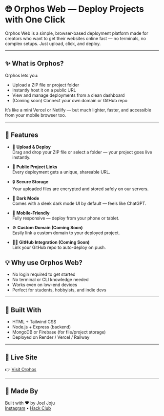 # 🌐 Orphos Web — Deploy Projects with One Click

Orphos Web is a simple, browser-based deployment platform made for creators who want to get their websites online fast — no terminals, no complex setups. Just upload, click, and deploy.

---

## ✨ What is Orphos?

Orphos lets you:
- Upload a ZIP file or project folder
- Instantly host it on a public URL
- View and manage deployments from a clean dashboard
- (Coming soon) Connect your own domain or GitHub repo

It’s like a mini Vercel or Netlify — but much lighter, faster, and accessible from your mobile browser too.

---

## 🚀 Features

- 📁 **Upload & Deploy**  
  Drag and drop your ZIP file or select a folder — your project goes live instantly.

- 🔗 **Public Project Links**  
  Every deployment gets a unique, shareable URL.

- 🔒 **Secure Storage**  
  Your uploaded files are encrypted and stored safely on our servers.

- 🌙 **Dark Mode**  
  Comes with a sleek dark mode UI by default — feels like ChatGPT.

- 📱 **Mobile-Friendly**  
  Fully responsive — deploy from your phone or tablet.

- ⚙️ **Custom Domain (Coming Soon)**  
  Easily link a custom domain to your deployed project.

- 🧑‍💻 **GitHub Integration (Coming Soon)**  
  Link your GitHub repo to auto-deploy on push.


## 💡 Why use Orphos Web?

- No login required to get started
- No terminal or CLI knowledge needed
- Works even on low-end devices
- Perfect for students, hobbyists, and indie devs

---

## 🧱 Built With

- HTML + Tailwind CSS
- Node.js + Express (backend)
- MongoDB or Firebase (for file/project storage)
- Deployed on Render / Vercel / Railway

---

## 🔗 Live Site

👉 [Visit Orphos](https://orphos.yourdomain.com)

---

## 🙌 Made By

Built with ❤️ by Joel Joju  
[Instagram](https://instagram.com/thagreatjoel) • [Hack Club](https://hackclub.com) 
